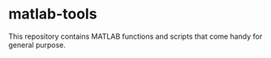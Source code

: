 # matlab-tools
This repository contains MATLAB functions and scripts that come handy for general purpose.
